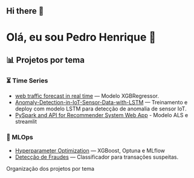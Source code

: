 ## Hi there 👋

# Olá, eu sou Pedro Henrique 👋

## 📊 Projetos por tema

### ⏳ Time Series
- [web traffic forecast in real time](https://github.com/vicensi/web-traffic-forecast-in-real-time/blob/main/Previsão%20de%20Tráfego%20de%20Um%20Web%20Site%20de%20E-Commerce.ipynb) — Modelo XGBRegressor.
- [Anomaly-Detection-in-IoT-Sensor-Data-with-LSTM](https://github.com/vicensi/Anomaly-Detection-in-IoT-Sensor-Data-with-LSTM) — Treinamento e deploy com modelo LSTM para detecção de anomalia de sensor IoT.
- [PySpark and API for Recommender System Web App](https://github.com/vicensi/PySpark-and-API-for-Recommender-System-Web-App) - Modelo ALS e streamlit

### 🤖 MLOps
- [Hyperparameter Optimization](https://github.com/vicensi/Hyperparameter-Optimization/blob/main/MLOps%20Stack%20Para%20Otimização%20de%20Hiperparâmetros%20com%20MLflow%20e%20Optuna.ipynb) — XGBoost, Optuna e MLflow
- [Detecção de Fraudes](https://github.com/seu-usuario/deteccao-fraudes) — Classificador para transações suspeitas.


Organização dos projetos por tema

